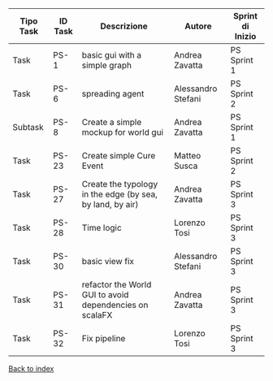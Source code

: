 |Tipo Task|ID Task|Descrizione                           |Autore      |Sprint di Inizio|
|---------|-------|--------------------------------------|------------|----------------|
|Task     |PS-1   |basic gui with a simple graph         |Andrea Zavatta|PS Sprint 1     |
|Task     |PS-6   |spreading agent                       |Alessandro Stefani|PS Sprint 2     |
|Subtask  |PS-8   |Create a simple mockup for world gui  |Andrea Zavatta|PS Sprint 1     |
|Task     |PS-23  |Create simple Cure Event              |Matteo Susca|PS Sprint 2     |
|Task     |PS-27  |Create the typology in the edge (by sea, by land, by air)|Andrea Zavatta|PS Sprint 3     |
|Task     |PS-28  |Time logic                            |Lorenzo Tosi|PS Sprint 3     |
|Task     |PS-30  |basic view fix                        |Alessandro Stefani|PS Sprint 3     |
|Task     |PS-31  |refactor the World GUI to avoid dependencies on scalaFX|Andrea Zavatta|PS Sprint 3     |
|Task     |PS-32  |Fix pipeline                          |Lorenzo Tosi|PS Sprint 3     |

[Back to index](../index.md)